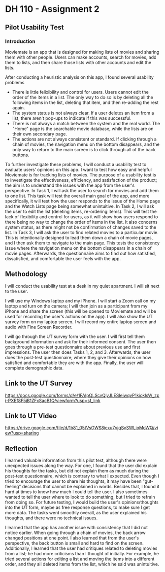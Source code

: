 # DH 110 - Assignment 2

## Pilot Usability Test

### Introduction

Moviemate is an app that is designed for making lists of movies and sharing them with other people. Users can make accounts, search for movies, add them to lists, and then share those lists with other accounts and edit the lists.

After conducting a heuristic analysis on this app, I found several usability problems. 

- There is little felixibility and control for users. Users cannot edit the order of the items in a list. The only way to do so is by deleting all the following items in the list, deleting that item, and then re-adding the rest again.
- The system status is not always clear. If a user deletes an item from a list, there aren't pop-ups to indicate if this was successful.
- There is not always a match between the system and the real world. The "Home" page is the searchable movie database, while the lists are on their own secondary page.
- The actions are not always consistent or standard. If clicking through a chain of movies, the navigation menu on the bottom disappears, and the only way to return to the main screen is to click through all of the back buttons. 

To further investigate these problems, I will conduct a usability test to evaluate users' opinions on this app. I want to test how easy and helpful Moviemate is for tracking lists of movies. The purpose of a usability test is to investigate the effectiveness, efficiency, and satisfaction of the product; the aim is to understand the issues with the app from the user's perspective. In Task 1, I will ask the user to search for movies and add them to one list. This task will test the overall main goal of the app, and more specifically, it will test how the user responds to the issue of the Home page and the Watch Lists page being somewhat unintuitive. In Task 2, I will ask the user to edit the list (deleting items, re-ordering items). This will test the lack of flexibility and control for users, as it will show how users respond to there being no way to change the order of items in the list. It also concerns system status, as there might not be confirmation of changes saved to the list. In Task 3, I will ask the user to find related movies to a particular movie. This is intentionally designed to lead them down a chain of movie pages, and I then ask them to navigate to the main page. This tests the consistency issue where the navigation menu on the bottom disappears in a chain of movie pages. Afterwards, the questionnaire aims to find out how satisfied, dissatisfied, and comfortable the user feels with the app.

## Methodology

I will conduct the usability test at a desk in my quiet apartment. I will sit next to the user.

I will use my Windows laptop and my iPhone. I will start a Zoom call on my laptop and turn on the camera; I will then join as a participant from my iPhone and share the screen (this will be opened to Moviemate and will be used for recording the user's actions on the app). I will also show the UT survey form on my laptop screen. I will record my entire laptop screen and audio with Fine Screen Recorder.

I will go through the UT survey form with the user. I will first tell them background information and ask for their informed consent. The user then goes through a pre-test questionnaire about previous use and first impressions. The user then does Tasks 1, 2, and 3. Afterwards, the user does the post-test questionnaire, where they give their opinions on how satisfied and comfortable they are with the app. Finally, the user will complete demographic data.

## Link to the UT Survey

https://docs.google.com/forms/d/e/1FAIpQLScvQjvJLESleiwqvP1kioklsW_zpi-PXEf8F5jB1ZFxSacB1Q/viewform?usp=sf_link

## Link to UT Video

https://drive.google.com/file/d/1b81_05tVsOWS8iexu7vjqSvSWLioMoWQ/view?usp=sharing

## Reflection

I learned valuable information from this pilot test, although there were unexpected issues along the way. For one, I found that the user did explain his thoughts for the tasks, but did not explain them as much during the post-test questionnaire, which is contrary to what I expected. Even though I tried to encourage the user to share his thoughts, it may have been "gut-feeling" decisions that cannot be explained in words. Besides that, I found it hard at times to know how much I could tell the user. I also sometimes wanted to tell the user where to look to do something, but I tried to refrain from doing so. For future testing, I would build the user's opinions/thoughts into the UT form, maybe as free response questions, to make sure I get more data. The tasks went smoothly overall, as the user explained his thoughts, and there were no technical issues.

I learned that the app has another issue with consistency that I did not notice earlier. When going through a chain of movies, the back arrow changed positions at one point. I also learned that from the user's perspective, the back button is small and hard to find on the screen. Additionally, I learned that the user had critiques related to deleting movies from a list; he had more criticisms than I thought of initially. For example, he tried several actions for editing a list and moving the items into a different order, and they all deleted items from the list, which he said was unintuitive. 
